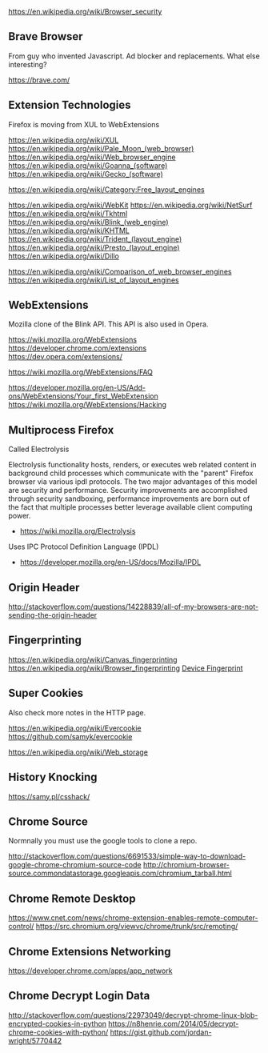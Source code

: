 
<!--
-->

https://en.wikipedia.org/wiki/Browser_security

Brave Browser
-------------

From guy who invented Javascript.
Ad blocker and replacements.
What else interesting?

https://brave.com/

Extension Technologies
----------------------

Firefox is moving from XUL to WebExtensions

https://en.wikipedia.org/wiki/XUL
https://en.wikipedia.org/wiki/Pale_Moon_(web_browser)
https://en.wikipedia.org/wiki/Web_browser_engine
https://en.wikipedia.org/wiki/Goanna_(software)
https://en.wikipedia.org/wiki/Gecko_(software)

https://en.wikipedia.org/wiki/Category:Free_layout_engines

https://en.wikipedia.org/wiki/WebKit
https://en.wikipedia.org/wiki/NetSurf
https://en.wikipedia.org/wiki/Tkhtml
https://en.wikipedia.org/wiki/Blink_(web_engine)
https://en.wikipedia.org/wiki/KHTML
https://en.wikipedia.org/wiki/Trident_(layout_engine)
https://en.wikipedia.org/wiki/Presto_(layout_engine)
https://en.wikipedia.org/wiki/Dillo


https://en.wikipedia.org/wiki/Comparison_of_web_browser_engines
https://en.wikipedia.org/wiki/List_of_layout_engines

WebExtensions
-------------

Mozilla clone of the Blink API.  This API is also used in Opera.

https://wiki.mozilla.org/WebExtensions
https://developer.chrome.com/extensions
https://dev.opera.com/extensions/

https://wiki.mozilla.org/WebExtensions/FAQ

https://developer.mozilla.org/en-US/Add-ons/WebExtensions/Your_first_WebExtension
https://wiki.mozilla.org/WebExtensions/Hacking

Multiprocess Firefox
--------------------

Called Electrolysis

Electrolysis functionality hosts, renders, or executes web related
content in background child processes which communicate with the
"parent" Firefox browser via various ipdl protocols. The two major
advantages of this model are security and performance. Security
improvements are accomplished through security sandboxing, performance
improvements are born out of the fact that multiple processes better
leverage available client computing power.

 * <https://wiki.mozilla.org/Electrolysis>

Uses IPC Protocol Definition Language (IPDL)

 * <https://developer.mozilla.org/en-US/docs/Mozilla/IPDL>

Origin Header
--------------

http://stackoverflow.com/questions/14228839/all-of-my-browsers-are-not-sending-the-origin-header

Fingerprinting
--------------

https://en.wikipedia.org/wiki/Canvas_fingerprinting
https://en.wikipedia.org/wiki/Browser_fingerprinting
[Device Fingerprint](http://noc.to/)

Super Cookies
-------------

Also check more notes in the HTTP page.

https://en.wikipedia.org/wiki/Evercookie
https://github.com/samyk/evercookie

https://en.wikipedia.org/wiki/Web_storage

History Knocking
----------------

https://samy.pl/csshack/

Chrome Source
-------------

Normnally you must use the google tools to clone a repo.

http://stackoverflow.com/questions/6691533/simple-way-to-download-google-chrome-chromium-source-code
http://chromium-browser-source.commondatastorage.googleapis.com/chromium_tarball.html

Chrome Remote Desktop
---------------------

https://www.cnet.com/news/chrome-extension-enables-remote-computer-control/
https://src.chromium.org/viewvc/chrome/trunk/src/remoting/

Chrome Extensions Networking
----------------------------

https://developer.chrome.com/apps/app_network

Chrome Decrypt Login Data
-------------------------

http://stackoverflow.com/questions/22973049/decrypt-chrome-linux-blob-encrypted-cookies-in-python
https://n8henrie.com/2014/05/decrypt-chrome-cookies-with-python/
https://gist.github.com/jordan-wright/5770442

<!-- vim: set autoindent expandtab sw=4 syntax=markdown: -->
